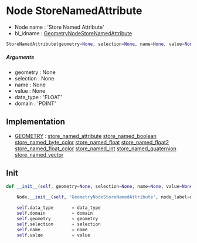 # Node StoreNamedAttribute

- Node name : 'Store Named Attribute'
- bl_idname : [GeometryNodeStoreNamedAttribute](https://docs.blender.org/api/current/bpy.types.GeometryNodeStoreNamedAttribute.html)


``` python
StoreNamedAttribute(geometry=None, selection=None, name=None, value=None, data_type='FLOAT', domain='POINT', node_label=None, node_color=None)
```
##### Arguments

- geometry : None
- selection : None
- name : None
- value : None
- data_type : 'FLOAT'
- domain : 'POINT'

## Implementation

- [GEOMETRY](/docs/GeoNodes/socket_GEOMETRY.md) : [store_named_attribute](/docs/GeoNodes/socket_GEOMETRY.md#store_named_attribute) [store_named_boolean](/docs/GeoNodes/socket_GEOMETRY.md#store_named_boolean) [store_named_byte_color](/docs/GeoNodes/socket_GEOMETRY.md#store_named_byte_color) [store_named_float](/docs/GeoNodes/socket_GEOMETRY.md#store_named_float) [store_named_float2](/docs/GeoNodes/socket_GEOMETRY.md#store_named_float2) [store_named_float_color](/docs/GeoNodes/socket_GEOMETRY.md#store_named_float_color) [store_named_int](/docs/GeoNodes/socket_GEOMETRY.md#store_named_int) [store_named_quaternion](/docs/GeoNodes/socket_GEOMETRY.md#store_named_quaternion) [store_named_vector](/docs/GeoNodes/socket_GEOMETRY.md#store_named_vector)

## Init

``` python
def __init__(self, geometry=None, selection=None, name=None, value=None, data_type='FLOAT', domain='POINT', node_label=None, node_color=None):

    Node.__init__(self, 'GeometryNodeStoreNamedAttribute', node_label=node_label, node_color=node_color)

    self.data_type       = data_type
    self.domain          = domain
    self.geometry        = geometry
    self.selection       = selection
    self.name            = name
    self.value           = value
```
